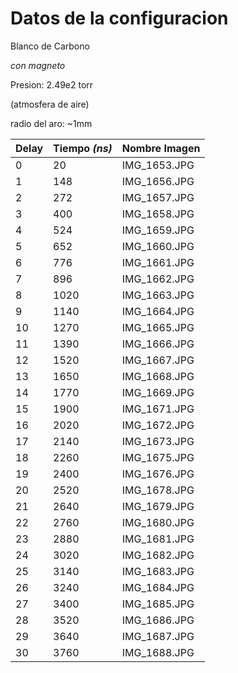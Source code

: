 # Datos de la configuracion

Blanco de Carbono

*con magneto*

Presion: 2.49e2 torr

(atmosfera de aire)

radio del aro: ~1mm

| Delay | Tiempo _(ns)_ | Nombre Imagen |
| --- | --- | --- |
| 0 | 20 | IMG_1653.JPG |
| 1 | 148 | IMG_1656.JPG |
| 2 | 272 | IMG_1657.JPG |
| 3 | 400 | IMG_1658.JPG |
| 4 | 524 | IMG_1659.JPG |
| 5 | 652 | IMG_1660.JPG |
| 6 | 776 | IMG_1661.JPG |
| 7 | 896 | IMG_1662.JPG |
| 8 | 1020 | IMG_1663.JPG |
| 9 | 1140 | IMG_1664.JPG |
| 10 | 1270 | IMG_1665.JPG |
| 11 | 1390 | IMG_1666.JPG |
| 12 | 1520 | IMG_1667.JPG |
| 13 | 1650 | IMG_1668.JPG |
| 14 | 1770 | IMG_1669.JPG |
| 15 | 1900 | IMG_1671.JPG |
| 16 | 2020 | IMG_1672.JPG |
| 17 | 2140 | IMG_1673.JPG |
| 18 | 2260 | IMG_1675.JPG |
| 19 | 2400 | IMG_1676.JPG |
| 20 | 2520 | IMG_1678.JPG |
| 21 | 2640 | IMG_1679.JPG |
| 22 | 2760 | IMG_1680.JPG |
| 23 | 2880 | IMG_1681.JPG |
| 24 | 3020 | IMG_1682.JPG |
| 25 | 3140 | IMG_1683.JPG |
| 26 | 3240 | IMG_1684.JPG |
| 27 | 3400 | IMG_1685.JPG |
| 28 | 3520 | IMG_1686.JPG |
| 29 | 3640 | IMG_1687.JPG |
| 30 | 3760 | IMG_1688.JPG |

